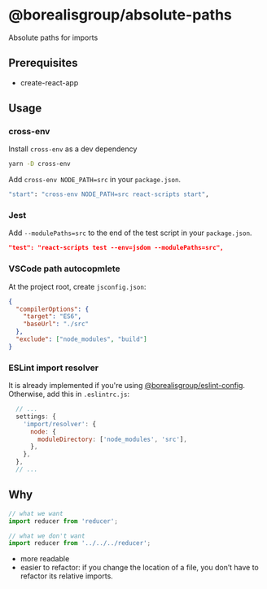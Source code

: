 # @borealisgroup/absolute-paths

Absolute paths for imports

## Prerequisites

- create-react-app

## Usage

### cross-env

Install `cross-env` as a dev dependency

```bash
yarn -D cross-env
```

Add `cross-env NODE_PATH=src` in your `package.json`.

```bash
"start": "cross-env NODE_PATH=src react-scripts start",
```

### Jest

Add `--modulePaths=src` to the end of the test script in your `package.json`.

```json
"test": "react-scripts test --env=jsdom --modulePaths=src",
```

### VSCode path autocopmlete

At the project root, create `jsconfig.json`:

```json
{
  "compilerOptions": {
    "target": "ES6",
    "baseUrl": "./src"
  },
  "exclude": ["node_modules", "build"]
}
```

### ESLint import resolver

It is already implemented if you're using [@borealisgroup/eslint-config](https://www.npmjs.com/package/@borealisgroup/eslint-config). Otherwise, add this in `.eslintrc.js`:

```js
  // ...
  settings: {
    'import/resolver': {
      node: {
        moduleDirectory: ['node_modules', 'src'],
      },
    },
  },
  // ...
```

## Why

```js
// what we want
import reducer from 'reducer';

// what we don't want
import reducer from '../../../reducer';
```

- more readable
- easier to refactor: if you change the location of a file, you don’t have to refactor its relative imports.
